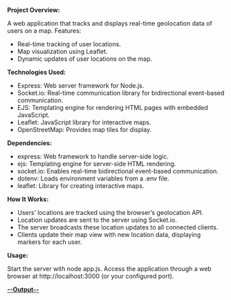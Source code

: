 <b>Project Overview:</b>

A web application that tracks and displays real-time geolocation data of users on a map.
Features:

<ul>
<li>Real-time tracking of user locations.</li>
<li>Map visualization using Leaflet.</li>
<li>Dynamic updates of user locations on the map.</li>
</ul>

<b>Technologies Used:</b>
<ul>
<li>Express: Web server framework for Node.js.</li>
<li>Socket.io: Real-time communication library for bidirectional event-based communication.</li>
<li>EJS: Templating engine for rendering HTML pages with embedded JavaScript.</li>
<li>Leaflet: JavaScript library for interactive maps.</li>
<li>OpenStreetMap: Provides map tiles for display.</li>
</ul>
<b>Dependencies:</b>
<ul>
<li>express: Web framework to handle server-side logic.</li>
<li>ejs: Templating engine for server-side HTML rendering.</li>
<li>socket.io: Enables real-time bidirectional event-based communication.</li>
<li>dotenv: Loads environment variables from a .env file.</li>
<li>leaflet: Library for creating interactive maps.</li>
</ul>
<b>How It Works:</b>
<ul>
<li>Users’ locations are tracked using the browser’s geolocation API.</li>
<li>Location updates are sent to the server using Socket.io.</li>
<li>The server broadcasts these location updates to all connected clients.</li>
<li>Clients update their map view with new location data, displaying markers for each user.</li>

</ul>
<b>Usage:</b>

Start the server with node app.js.
Access the application through a web browser at http://localhost:3000 (or your configured port).

<b><u>--Output--</u></b>
<img src="">
